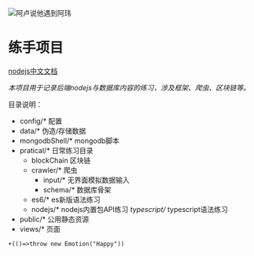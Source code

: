 ![阿卢说他遇到阿玮](https://tvax2.sinaimg.cn/crop.47.138.345.345.180/6b20647bly8fh6rmudt3cj20c80ha40r.jpg)
# 练手项目
[nodejs中文文档](http://nodejs.cn/api/http.html)

*本项目用于记录后端nodejs与数据库内容的练习，涉及框架、爬虫、区块链等。*

目录说明：
* config/* 配置
* data/* 伪造/存储数据
* mongodbShell/* mongodb脚本
* pratical/* 日常练习目录
    * blockChain 区块链
    * crawler/* 爬虫
        * input/* 无界面模拟数据输入
        * schema/*  数据库骨架
    * es6/* es新版语法练习
    * nodejs/* nodejs内置包API练习
    *typescript/* typescript语法练习
* public/* 公用静态资源
* views/* 页面

`+(()=>throw new Emotion("Happy"))`